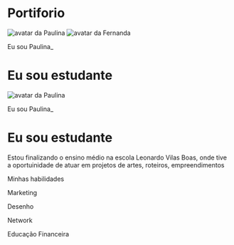 # Portiforio
<!DOCTYPE html>
<html lang="pt-br">
  <head>
    <meta charset="UTF-8" />
    <meta name="viewport" content="width=device-width, initial-scale=1.0" />
    <link rel="stylesheet" href="style.css" />
    <title>Meu portfólio</title>
  </head>
  <body></body>
</html>
<body>
  <img src="img/avatar-perfil.png" alt="avatar da Paulina" srcset="" />
</body>
<body>
  <img src="img/avatar-perfil.png" alt="avatar da Fernanda" srcset="" />
  <p>Eu sou Paulina_</p>
  <h1>Eu sou estudante</h1>
</body>
<body>
  <img src="img/avatar-perfil.png" alt="avatar da Paulina" srcset="" />
  <p>Eu sou Paulina_</p>
  <h1>Eu sou estudante</h1>
  <p>
    Estou finalizando o ensino médio na escola Leonardo Vilas Boas,
      onde tive a oportuinidade de atuar em projetos de artes, roteiros, empreendimentos
<body>
  <!-- código omitido -->
  <p>Minhas habilidades</p>
  <p>Marketing</p>
  <p>Desenho</p>
  <p>Network</p>
  <p>Educação Financeira</p>
  </div>
</body>
<header class="container">
    <!-- código omitido -->
  </header>


  <script
    src="https://cdn.jsdelivr.net/npm/bootstrap@5.3.3/dist/js/bootstrap.bundle.min.js"
    integrity="sha384-YvpcrYf0tY3lHB60NNkmXc5s9fDVZLESaAA55NDzOxhy9GkcIdslK1eN7N6jIeHz"
    crossorigin="anonymous"
  ></script>
</body>

